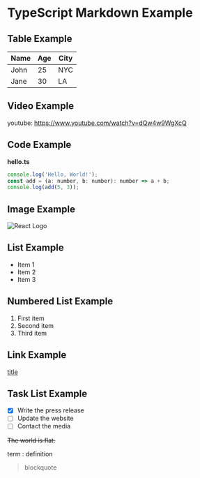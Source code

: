 # TypeScript Markdown Example

## Table Example
| Name | Age | City |
|------|-----|------|
| John | 25  | NYC  |
| Jane | 30  | LA   |

## Video Example
youtube: https://www.youtube.com/watch?v=dQw4w9WgXcQ

## Code Example
**hello.ts**
```js
console.log('Hello, World!');
const add = (a: number, b: number): number => a + b;
console.log(add(5, 3));
```

## Image Example
![React Logo](https://upload.wikimedia.org/wikipedia/commons/a/a7/React-icon.svg)

## List Example
- Item 1
- Item 2
- Item 3

## Numbered List Example
1. First item
2. Second item
3. Third item

## Link Example
[title](https://www.example.com)

## Task List Example
- [x] Write the press release
- [ ] Update the website
- [ ] Contact the media

~~The world is flat.~~

term
: definition

> blockquote